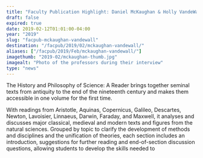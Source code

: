 ```yaml
---
title: "Faculty Publication Highlight: Daniel McKaughan & Holly VandeWall"
draft: false
expired: true
date: 2019-02-12T01:01:00-04:00
year: "2019"
slug: "facpub-mckaughan-vandewall"
destination: "/facpub/2019/02/mckaughan-vandewall/"
aliases: ["/facpub/2019/Feb/mckaughan-vandewall/"]
imagethumb: "2019-02/mckaughan-thumb.jpg"
imagealt: "Photo of the professors during their interview"
type: "news"
---
```


The History and Philosophy of Science: A Reader brings together seminal texts from antiquity to the end of the nineteenth century and makes them accessible in one volume for the first time.

With readings from Aristotle, Aquinas, Copernicus, Galileo, Descartes, Newton, Lavoisier, Linnaeus, Darwin, Faraday, and Maxwell, it analyses and discusses major classical, medieval and modern texts and figures from the natural sciences. Grouped by topic to clarify the development of methods and disciplines and the unification of theories, each section includes an introduction, suggestions for further reading and end-of-section discussion questions, allowing students to develop the skills needed to
